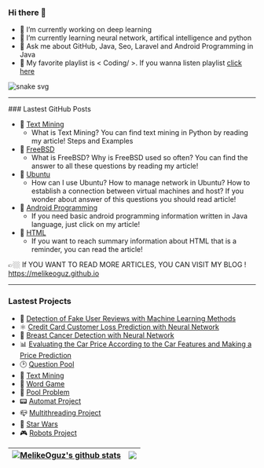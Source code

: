 ### Hi there 👋


- 🔭 I’m currently working on deep learning
- 🌱 I’m currently learning neural network, artifical intelligence and python
- 💬 Ask me about GitHub, Java, Seo, Laravel and Android Programming in Java
- 🎼 My favorite playlist is < Coding/ >. If you wanna listen playlist [click here](https://open.spotify.com/playlist/7IImK40Rng4pclYflKPLs9?si=GbnLLfN5TfyrTAE2M5OQlg) 

![snake svg](https://github.com/melikeoguz/melikeoguz/blob/output/github-contribution-grid-snake.svg) <br>


<hr>
### Lastest GitHub Posts

- 📌 [Text Mining](https://github.com/melikeoguz/Metin-Madenciligi-Calisma-Kagitlari)
  - What is Text Mining? You can find text mining in Python by reading my article! Steps and Examples 
- 📌 [FreeBSD](https://github.com/melikeoguz/FreeBSD)
  - What is FreeBSD? Why is FreeBSD used so often? You can find the answer to all these questions by reading my article!
- 📌 [Ubuntu](https://github.com/melikeoguz/Ubuntu)
  -  How can I use Ubuntu? How to manage network in Ubuntu? How to establish a connection between virtual machines and host? If you wonder about answer of this questions you should read article!
- 📌 [Android Programming](https://github.com/melikeoguz/Android-Programming)
  - If you need basic android programming information written in Java language, just click on my article!
- 📌 [HTML](https://github.com/melikeoguz/HTML)
  - If you want to reach summary information about HTML that is a reminder, you can read the article!

👉🏼 If YOU WANT TO READ MORE ARTICLES, YOU CAN VISIT MY BLOG ! https://melikeoguz.github.io

<hr>

### Lastest Projects

- 🔎 [Detection of Fake User Reviews with Machine Learning Methods](https://github.com/melikeoguz/fake-comment-detection)
- ⚛️ [Credit Card Customer Loss Prediction with Neural Network](https://github.com/melikeoguz/credit-cart-customers-bank-churners-with-neural-network)
- 💉 [Breast Cancer Detection with Neural Network](https://github.com/melikeoguz/breast-cancer-detection-with-deep-learning)
- 📊 [Evaluating the Car Price According to the Car Features and Making a Price Prediction](https://github.com/melikeoguz/data-mining/blob/main/CarPrice.ipynb)
- 🕑 [Question Pool](https://github.com/melikeoguz/Soru-Havuzu)
- 📝 [Text Mining](https://github.com/melikeoguz/Metin-Madenciligi-Calisma-Kagitlari)
- 📱 [Word Game](https://github.com/melikeoguz/Word-Game)
- 🚰 [Pool Problem](https://github.com/melikeoguz/Pool-Problem)
- 📟 [Automat Project](https://github.com/melikeoguz/Automat-Project)
- 📪 [Multithreading Project](https://github.com/melikeoguz/Multithreading-Project)
- 👾 [Star Wars](https://github.com/melikeoguz/Star-Wars-Game-Project)
- 🎮 [Robots Project](https://github.com/melikeoguz/Robots-Project)


| <a href="https://github.com/melikeoguz/github-readme-stats"><img align="center" src="https://github-readme-stats.vercel.app/api?username=melikeoguz&show_icons=true&include_all_commits=true&theme=buefy&hide_border=true" alt="MelikeOguz's github stats" /></a> | <a href="https://github.com/melikeoguz/github-readme-stats"><img align="center" src="https://github-readme-stats.vercel.app/api/top-langs/?username=melikeoguz&layout=compact&theme=buefy&hide_border=true" /></a> |
| ------------- | ------------- |
